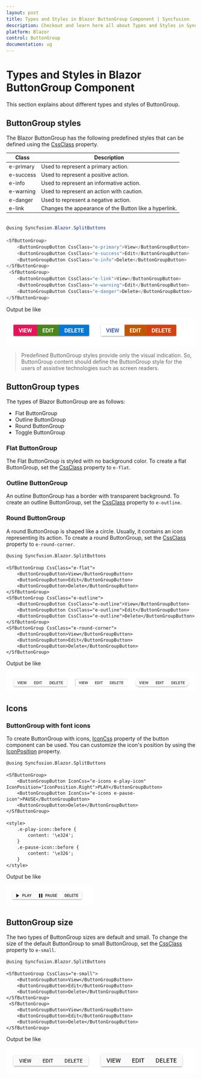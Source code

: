 ```yaml
---
layout: post
title: Types and Styles in Blazor ButtonGroup Component | Syncfusion
description: Checkout and learn here all about Types and Styles in Syncfusion Blazor ButtonGroup component and more.
platform: Blazor
control: ButtonGroup
documentation: ug
---
```


# Types and Styles in Blazor ButtonGroup Component

This section explains about different types and styles of ButtonGroup.

## ButtonGroup styles

The Blazor ButtonGroup has the following predefined styles that can be defined using the [CssClass](https://help.syncfusion.com/cr/blazor/Syncfusion.Blazor.SplitButtons.ButtonGroupButton.html#Syncfusion_Blazor_SplitButtons_ButtonGroupButton_CssClass) property.

| Class | Description |
| -------- | -------- |
| e-primary | Used to represent a primary action. |
| e-success | Used to represent a positive action. |
| e-info |  Used to represent an informative action. |
| e-warning | Used to represent an action with caution. |
| e-danger | Used to represent a negative action. |
| e-link |  Changes the appearance of the Button like a hyperlink. |

```csharp

@using Syncfusion.Blazor.SplitButtons

<SfButtonGroup>
    <ButtonGroupButton CssClass="e-primary">View</ButtonGroupButton>
    <ButtonGroupButton CssClass="e-success">Edit</ButtonGroupButton>
    <ButtonGroupButton CssClass="e-info">Delete</ButtonGroupButton>
</SfButtonGroup>
 <SfButtonGroup>
    <ButtonGroupButton CssClass="e-link">View</ButtonGroupButton>
    <ButtonGroupButton CssClass="e-warning">Edit</ButtonGroupButton>
    <ButtonGroupButton CssClass="e-danger">Delete</ButtonGroupButton>
</SfButtonGroup>

```

Output be like

![Blazor ButtonGroup with different Style](./images/blazor-buttongroup-style.png)

> Predefined ButtonGroup styles provide only the visual indication. So, ButtonGroup content should define the ButtonGroup style for the users of assistive technologies such as screen readers.

## ButtonGroup types

The types of Blazor ButtonGroup are as follows:

* Flat ButtonGroup
* Outline ButtonGroup
* Round ButtonGroup
* Toggle ButtonGroup

### Flat ButtonGroup

The Flat ButtonGroup is styled with no background color. To create a flat ButtonGroup, set the [CssClass](https://help.syncfusion.com/cr/blazor/Syncfusion.Blazor.SplitButtons.SfButtonGroup.html#Syncfusion_Blazor_SplitButtons_SfButtonGroup_CssClass) property to `e-flat`.

### Outline ButtonGroup

An outline ButtonGroup has a border with transparent background. To create an outline ButtonGroup, set the [CssClass](https://help.syncfusion.com/cr/blazor/Syncfusion.Blazor.SplitButtons.SfButtonGroup.html#Syncfusion_Blazor_SplitButtons_SfButtonGroup_CssClass) property to `e-outline`.

### Round ButtonGroup

A round ButtonGroup is shaped like a circle. Usually, it contains an icon representing its action. To create a round ButtonGroup, set the [CssClass](https://help.syncfusion.com/cr/blazor/Syncfusion.Blazor.SplitButtons.SfButtonGroup.html#Syncfusion_Blazor_SplitButtons_SfButtonGroup_CssClass) property to `e-round-corner`.

```cshtml
@using Syncfusion.Blazor.SplitButtons

<SfButtonGroup CssClass="e-flat">
    <ButtonGroupButton>View</ButtonGroupButton>
    <ButtonGroupButton>Edit</ButtonGroupButton>
    <ButtonGroupButton>Delete</ButtonGroupButton>
</SfButtonGroup>
<SfButtonGroup CssClass="e-outline">
    <ButtonGroupButton CssClass="e-outline">View</ButtonGroupButton>
    <ButtonGroupButton CssClass="e-outline">Edit</ButtonGroupButton>
    <ButtonGroupButton CssClass="e-outline">Delete</ButtonGroupButton>
</SfButtonGroup>
<SfButtonGroup CssClass="e-round-corner">
    <ButtonGroupButton>View</ButtonGroupButton>
    <ButtonGroupButton>Edit</ButtonGroupButton>
    <ButtonGroupButton>Delete</ButtonGroupButton>
</SfButtonGroup>

```

Output be like

![Displaying different Type of ButtonGroup Component](./images/blazor-buttongroup-type.png)

## Icons

### ButtonGroup with font icons

To create ButtonGroup with icons, [IconCss](https://help.syncfusion.com/cr/blazor/Syncfusion.Blazor.SplitButtons.ButtonGroupButton.html#Syncfusion_Blazor_SplitButtons_ButtonGroupButton_IconCss) property of the button component can be used. You can customize the icon's position by using the [IconPosition](https://help.syncfusion.com/cr/blazor/Syncfusion.Blazor.SplitButtons.ButtonGroupButton.html#Syncfusion_Blazor_SplitButtons_ButtonGroupButton_IconPosition) property.

```cshtml
@using Syncfusion.Blazor.SplitButtons

<SfButtonGroup>
    <ButtonGroupButton IconCss="e-icons e-play-icon" IconPosition="IconPosition.Right">PLAY</ButtonGroupButton>
    <ButtonGroupButton IconCss="e-icons e-pause-icon">PAUSE</ButtonGroupButton>
    <ButtonGroupButton>Delete</ButtonGroupButton>
</SfButtonGroup>

<style>
    .e-play-icon::before {
        content: '\e324';
    }
    .e-pause-icon::before {
        content: '\e326';
    }
</style>

```

Output be like

![Blazor ButtonGroup with Icon](./images/blazor-buttongroup-icon.png)

## ButtonGroup size

The two types of ButtonGroup sizes are default and small. To change the size of the default ButtonGroup to small ButtonGroup, set the [CssClass](https://help.syncfusion.com/cr/blazor/Syncfusion.Blazor.SplitButtons.SfButtonGroup.html#Syncfusion_Blazor_SplitButtons_SfButtonGroup_CssClass) property to `e-small`.

```cshtml
@using Syncfusion.Blazor.SplitButtons

<SfButtonGroup CssClass="e-small">
    <ButtonGroupButton>View</ButtonGroupButton>
    <ButtonGroupButton>Edit</ButtonGroupButton>
    <ButtonGroupButton>Delete</ButtonGroupButton>
</SfButtonGroup>
 <SfButtonGroup>
    <ButtonGroupButton>View</ButtonGroupButton>
    <ButtonGroupButton>Edit</ButtonGroupButton>
    <ButtonGroupButton>Delete</ButtonGroupButton>
</SfButtonGroup>

```

Output be like

![Changing Blazor ButtonGroup Size](./images/blazor-buttongroup-size.png)